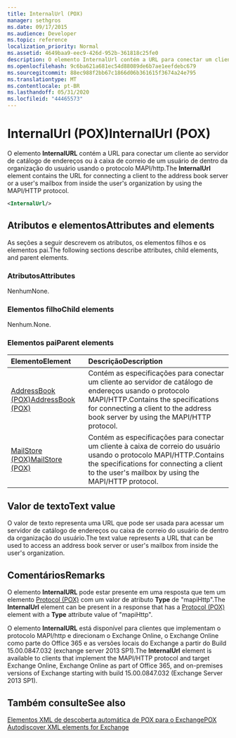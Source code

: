 ```yaml
---
title: InternalUrl (POX)
manager: sethgros
ms.date: 09/17/2015
ms.audience: Developer
ms.topic: reference
localization_priority: Normal
ms.assetid: 4649baa9-eec9-426d-952b-361818c25fe0
description: O elemento InternalUrl contém a URL para conectar um cliente ao servidor de catálogo de endereços ou à caixa de correio de um usuário de dentro da organização do usuário usando o protocolo MAPI/HTTP.
ms.openlocfilehash: 9c6ba621a681ec54d88089de6b7ae1eefdebc679
ms.sourcegitcommit: 88ec988f2bb67c1866d06b361615f3674a24e795
ms.translationtype: MT
ms.contentlocale: pt-BR
ms.lasthandoff: 05/31/2020
ms.locfileid: "44465573"
---
```

# <a name="internalurl-pox"></a><span data-ttu-id="e1424-103">InternalUrl (POX)</span><span class="sxs-lookup"><span data-stu-id="e1424-103">InternalUrl (POX)</span></span>

<span data-ttu-id="e1424-104">O elemento **InternalURL** contém a URL para conectar um cliente ao servidor de catálogo de endereços ou à caixa de correio de um usuário de dentro da organização do usuário usando o protocolo MAPI/http.</span><span class="sxs-lookup"><span data-stu-id="e1424-104">The **InternalUrl** element contains the URL for connecting a client to the address book server or a user's mailbox from inside the user's organization by using the MAPI/HTTP protocol.</span></span> 
  
```XML
<InternalUrl/>
```

## <a name="attributes-and-elements"></a><span data-ttu-id="e1424-105">Atributos e elementos</span><span class="sxs-lookup"><span data-stu-id="e1424-105">Attributes and elements</span></span>

<span data-ttu-id="e1424-106">As seções a seguir descrevem os atributos, os elementos filhos e os elementos pai.</span><span class="sxs-lookup"><span data-stu-id="e1424-106">The following sections describe attributes, child elements, and parent elements.</span></span>
  
### <a name="attributes"></a><span data-ttu-id="e1424-107">Atributos</span><span class="sxs-lookup"><span data-stu-id="e1424-107">Attributes</span></span>

<span data-ttu-id="e1424-108">Nenhum</span><span class="sxs-lookup"><span data-stu-id="e1424-108">None.</span></span>
  
### <a name="child-elements"></a><span data-ttu-id="e1424-109">Elementos filho</span><span class="sxs-lookup"><span data-stu-id="e1424-109">Child elements</span></span>

<span data-ttu-id="e1424-110">Nenhum.</span><span class="sxs-lookup"><span data-stu-id="e1424-110">None.</span></span>
  
### <a name="parent-elements"></a><span data-ttu-id="e1424-111">Elementos pai</span><span class="sxs-lookup"><span data-stu-id="e1424-111">Parent elements</span></span>

|<span data-ttu-id="e1424-112">**Elemento**</span><span class="sxs-lookup"><span data-stu-id="e1424-112">**Element**</span></span>|<span data-ttu-id="e1424-113">**Descrição**</span><span class="sxs-lookup"><span data-stu-id="e1424-113">**Description**</span></span>|
|:-----|:-----|
|[<span data-ttu-id="e1424-114">AddressBook (POX)</span><span class="sxs-lookup"><span data-stu-id="e1424-114">AddressBook (POX)</span></span>](addressbook-pox.md) <br/> |<span data-ttu-id="e1424-115">Contém as especificações para conectar um cliente ao servidor de catálogo de endereços usando o protocolo MAPI/HTTP.</span><span class="sxs-lookup"><span data-stu-id="e1424-115">Contains the specifications for connecting a client to the address book server by using the MAPI/HTTP protocol.</span></span>  <br/> |
|[<span data-ttu-id="e1424-116">MailStore (POX)</span><span class="sxs-lookup"><span data-stu-id="e1424-116">MailStore (POX)</span></span>](mailstore-pox.md) <br/> |<span data-ttu-id="e1424-117">Contém as especificações para conectar um cliente à caixa de correio do usuário usando o protocolo MAPI/HTTP.</span><span class="sxs-lookup"><span data-stu-id="e1424-117">Contains the specifications for connecting a client to the user's mailbox by using the MAPI/HTTP protocol.</span></span>  <br/> |
   
## <a name="text-value"></a><span data-ttu-id="e1424-118">Valor de texto</span><span class="sxs-lookup"><span data-stu-id="e1424-118">Text value</span></span>

<span data-ttu-id="e1424-119">O valor de texto representa uma URL que pode ser usada para acessar um servidor de catálogo de endereços ou caixa de correio do usuário de dentro da organização do usuário.</span><span class="sxs-lookup"><span data-stu-id="e1424-119">The text value represents a URL that can be used to access an address book server or user's mailbox from inside the user's organization.</span></span>
  
## <a name="remarks"></a><span data-ttu-id="e1424-120">Comentários</span><span class="sxs-lookup"><span data-stu-id="e1424-120">Remarks</span></span>

<span data-ttu-id="e1424-121">O elemento **InternalURL** pode estar presente em uma resposta que tem um elemento [Protocol (POX)](protocol-pox.md) com um valor de atributo **Type** de "mapiHttp".</span><span class="sxs-lookup"><span data-stu-id="e1424-121">The **InternalUrl** element can be present in a response that has a [Protocol (POX)](protocol-pox.md) element with a **Type** attribute value of "mapiHttp".</span></span> 
  
<span data-ttu-id="e1424-122">O elemento **InternalURL** está disponível para clientes que implementam o protocolo MAPI/http e direcionam o Exchange Online, o Exchange Online como parte do Office 365 e as versões locais do Exchange a partir do Build 15.00.0847.032 (exchange server 2013 SP1).</span><span class="sxs-lookup"><span data-stu-id="e1424-122">The **InternalUrl** element is available to clients that implement the MAPI/HTTP protocol and target Exchange Online, Exchange Online as part of Office 365, and on-premises versions of Exchange starting with build 15.00.0847.032 (Exchange Server 2013 SP1).</span></span> 
  
## <a name="see-also"></a><span data-ttu-id="e1424-123">Também consulte</span><span class="sxs-lookup"><span data-stu-id="e1424-123">See also</span></span>



[<span data-ttu-id="e1424-124">Elementos XML de descoberta automática de POX para o Exchange</span><span class="sxs-lookup"><span data-stu-id="e1424-124">POX Autodiscover XML elements for Exchange</span></span>](pox-autodiscover-xml-elements-for-exchange.md)

